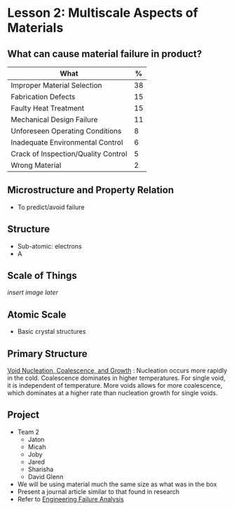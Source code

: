 # Lesson 2: Multiscale Aspects of Materials

## What can cause material failure in product?
What | %
-|-
Improper Material Selection | 38
Fabrication Defects | 15
Faulty Heat Treatment | 15
Mechanical Design Failure | 11
Unforeseen Operating Conditions | 8
Inadequate Environmental Control | 6
Crack of Inspection/Quality Control | 5
Wrong Material | 2

## Microstructure and Property Relation
- To predict/avoid failure

## Structure
- Sub-atomic: electrons
- A

## Scale of Things
_insert image later_

## Atomic Scale
- Basic crystal structures

## Primary Structure
[Void Nucleation, Coalescence, and Growth](void-nucleation-coalescence-and-growth.md)
: Nucleation occurs more rapidly in the cold. Coalescence dominates in higher temperatures. For single void, it is independent of temperature. More voids allows for more coalescence, which dominates at a higher rate than nucleation growth for single voids.

## Project
- Team 2
  - Jaton
  - Micah
  - Joby
  - Jared
  - Sharisha
  - David Glenn
- We will be using material much the same size as what was in the box
- Present a journal article similar to that found in research 
- Refer to [Engineering Failure Analysis](https://www.journals.elsevier.com/engineering-failure-analysis)